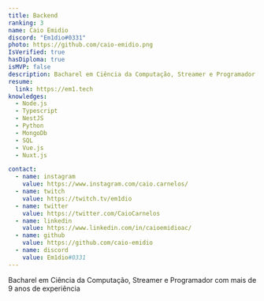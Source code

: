 ```yaml
---
title: Backend
ranking: 3
name: Caio Emidio
discord: "Em1dio#0331"
photo: https://github.com/caio-emidio.png
IsVerified: true
hasDiploma: true
isMVP: false
description: Bacharel em Ciência da Computação, Streamer e Programador com mais de 9 anos de experiência
resume:
  link: https://em1.tech
knowledges:
  - Node.js
  - Typescript
  - NestJS
  - Python
  - MongoDb
  - SQL
  - Vue.js
  - Nuxt.js

contact:
  - name: instagram
    value: https://www.instagram.com/caio.carnelos/
  - name: twitch
    value: https://twitch.tv/em1dio
  - name: twitter
    value: https://twitter.com/CaioCarnelos
  - name: linkedin
    value: https://www.linkedin.com/in/caioemidioac/
  - name: github
    value: https://github.com/caio-emidio
  - name: discord
    value: Em1dio#0331
---
```


Bacharel em Ciência da Computação, Streamer e Programador com mais de 9 anos de experiência
